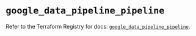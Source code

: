 # `google_data_pipeline_pipeline`

Refer to the Terraform Registry for docs: [`google_data_pipeline_pipeline`](https://registry.terraform.io/providers/hashicorp/google/5.12.0/docs/resources/data_pipeline_pipeline).
